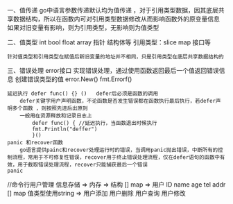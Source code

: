 一、值传递
    go中语言参数传递默认均为值传递 ，对于引用类型数据，因其底层共享数据结构，所以在函数内可对引用类型数据修改从而影响函数外的原变量信息
    如果对旧变量有影响，则为引用类型，无影响则为值类型

二、值类型
    int bool float array 指针 结构体等
    引用类型：slice map 接口等

    针对值类型和引用类型在赋值后新旧变量的地址并不相同，只是引用类型在底层共享数据结构的
三、错误处理
    error接口
        实现错误处理，通过使用函数返回最后一个值返回错误信息
    创建错误类型的值
        error.New()
        fmt.Errorf()
    
    延迟执行 defer func() {} ()   defer后必须是函数的调用
        defer关键字用户声明函数，不论函数是否发生错误都在函数执行最后执行，若defer声明多个函数 ，则按照先进后出原则
        一般用在资源释放和记录日志上
            defer func() { //延迟执行，当函数退出时候执行
	    	fmt.Println("deffer")
	        }()
    panic 和recover函数
        go语言提供painc和recover处理运行时的错误，当调用panic抛出错误，中断所有的控制流程，常用于不可修复性错误，recover用于终止错误处理流程，仅在defer语句的函数中有效，用于截取错误处理流程，recover只能捕获最后一个错误
    panic
//命令行用户管理
    信息存储
        => 内存
        => 结构  []   map
        => 用户 ID name age tel addr
             [] map
            值类型使用string
        =>
    用户添加
    用户删除
    用户查询
    用户修改

